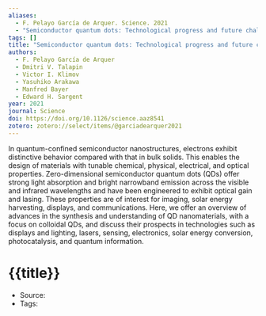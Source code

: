 ```yaml
---
aliases:
  - F. Pelayo García de Arquer. Science. 2021
  - "Semiconductor quantum dots: Technological progress and future challenges"
tags: []
title: "Semiconductor quantum dots: Technological progress and future challenges"
authors:
  - F. Pelayo García de Arquer
  - Dmitri V. Talapin
  - Victor I. Klimov
  - Yasuhiko Arakawa
  - Manfred Bayer
  - Edward H. Sargent
year: 2021
journal: Science
doi: https://doi.org/10.1126/science.aaz8541
zotero: zotero://select/items/@garciadearquer2021
---
```

<!-- START_ABSTRACT -->
In quantum-confined semiconductor nanostructures, electrons exhibit distinctive behavior compared with that in bulk solids. This enables the design of materials with tunable chemical, physical, electrical, and optical properties. Zero-dimensional semiconductor quantum dots (QDs) offer strong light absorption and bright narrowband emission across the visible and infrared wavelengths and have been engineered to exhibit optical gain and lasing. These properties are of interest for imaging, solar energy harvesting, displays, and communications. Here, we offer an overview of advances in the synthesis and understanding of QD nanomaterials, with a focus on colloidal QDs, and discuss their prospects in technologies such as displays and lighting, lasers, sensing, electronics, solar energy conversion, photocatalysis, and quantum information.
<!-- END_ABSTRACT -->

<!-- START_TEMPLATE -->
# {{title}}

- Source:
- Tags: 
<!-- END_TEMPLATE -->